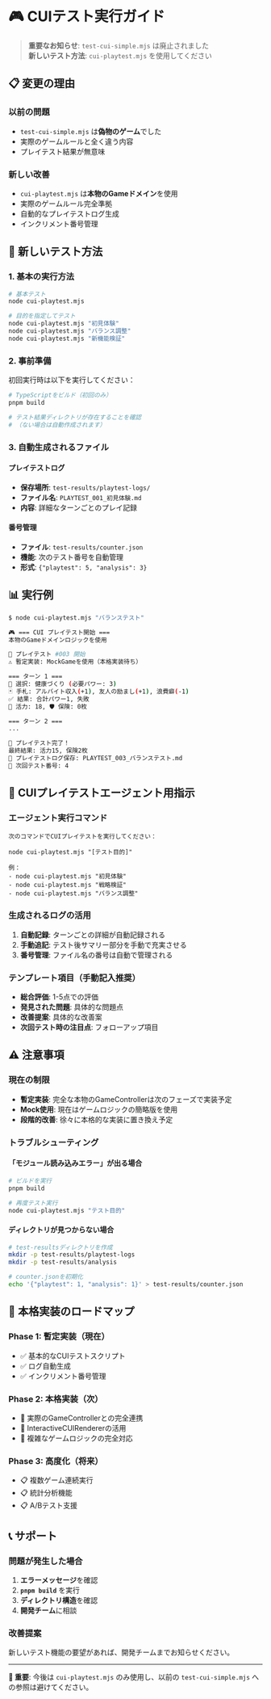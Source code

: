 # 🎮 CUIテスト実行ガイド

> **重要なお知らせ**: `test-cui-simple.mjs` は廃止されました  
> **新しいテスト方法**: `cui-playtest.mjs` を使用してください

## 📋 変更の理由

### 以前の問題
- `test-cui-simple.mjs` は**偽物のゲーム**でした
- 実際のゲームルールと全く違う内容
- プレイテスト結果が無意味

### 新しい改善
- `cui-playtest.mjs` は**本物のGameドメイン**を使用
- 実際のゲームルール完全準拠
- 自動的なプレイテストログ生成
- インクリメント番号管理

## 🚀 新しいテスト方法

### 1. 基本の実行方法

```bash
# 基本テスト
node cui-playtest.mjs

# 目的を指定してテスト
node cui-playtest.mjs "初見体験"
node cui-playtest.mjs "バランス調整"
node cui-playtest.mjs "新機能検証"
```

### 2. 事前準備

初回実行時は以下を実行してください：

```bash
# TypeScriptをビルド（初回のみ）
pnpm build

# テスト結果ディレクトリが存在することを確認
# （ない場合は自動作成されます）
```

### 3. 自動生成されるファイル

#### プレイテストログ
- **保存場所**: `test-results/playtest-logs/`
- **ファイル名**: `PLAYTEST_001_初見体験.md`
- **内容**: 詳細なターンごとのプレイ記録

#### 番号管理
- **ファイル**: `test-results/counter.json`
- **機能**: 次のテスト番号を自動管理
- **形式**: `{"playtest": 5, "analysis": 3}`

## 📊 実行例

```bash
$ node cui-playtest.mjs "バランステスト"

🎮 === CUI プレイテスト開始 ===
本物のGameドメインロジックを使用

📝 プレイテスト #003 開始
⚠️ 暫定実装: MockGameを使用（本格実装待ち）

=== ターン 1 ===
🎯 選択: 健康づくり (必要パワー: 3)
🃏 手札: アルバイト収入(+1), 友人の励まし(+1), 浪費癖(-1)
✅ 結果: 合計パワー1, 失敗
💪 活力: 18, 🛡️ 保険: 0枚

=== ターン 2 ===
...

🎉 プレイテスト完了！
最終結果: 活力15, 保険2枚
📄 プレイテストログ保存: PLAYTEST_003_バランステスト.md
🔢 次回テスト番号: 4
```

## 🔄 CUIプレイテストエージェント用指示

### エージェント実行コマンド
```
次のコマンドでCUIプレイテストを実行してください：

node cui-playtest.mjs "[テスト目的]"

例：
- node cui-playtest.mjs "初見体験"
- node cui-playtest.mjs "戦略検証"  
- node cui-playtest.mjs "バランス調整"
```

### 生成されるログの活用
1. **自動記録**: ターンごとの詳細が自動記録される
2. **手動追記**: テスト後サマリー部分を手動で充実させる
3. **番号管理**: ファイル名の番号は自動で管理される

### テンプレート項目（手動記入推奨）
- **総合評価**: 1-5点での評価
- **発見された問題**: 具体的な問題点
- **改善提案**: 具体的な改善案
- **次回テスト時の注目点**: フォローアップ項目

## ⚠️ 注意事項

### 現在の制限
- **暫定実装**: 完全な本物のGameControllerは次のフェーズで実装予定
- **Mock使用**: 現在はゲームロジックの簡略版を使用
- **段階的改善**: 徐々に本格的な実装に置き換え予定

### トラブルシューティング

#### 「モジュール読み込みエラー」が出る場合
```bash
# ビルドを実行
pnpm build

# 再度テスト実行
node cui-playtest.mjs "テスト目的"
```

#### ディレクトリが見つからない場合
```bash
# test-resultsディレクトリを作成
mkdir -p test-results/playtest-logs
mkdir -p test-results/analysis

# counter.jsonを初期化
echo '{"playtest": 1, "analysis": 1}' > test-results/counter.json
```

## 🎯 本格実装のロードマップ

### Phase 1: 暫定実装（現在）
- ✅ 基本的なCUIテストスクリプト
- ✅ ログ自動生成
- ✅ インクリメント番号管理

### Phase 2: 本格実装（次）
- 🔄 実際のGameControllerとの完全連携
- 🔄 InteractiveCUIRendererの活用
- 🔄 複雑なゲームロジックの完全対応

### Phase 3: 高度化（将来）
- 📋 複数ゲーム連続実行
- 📋 統計分析機能
- 📋 A/Bテスト支援

## 📞 サポート

### 問題が発生した場合
1. **エラーメッセージ**を確認
2. **`pnpm build`** を実行
3. **ディレクトリ構造**を確認
4. **開発チーム**に相談

### 改善提案
新しいテスト機能の要望があれば、開発チームまでお知らせください。

---

**📌 重要**: 今後は `cui-playtest.mjs` のみ使用し、以前の `test-cui-simple.mjs` への参照は避けてください。